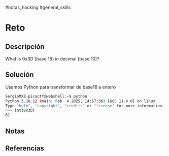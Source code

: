 #notas_hacking #general_skills
# Reto
## Descripción
What is 0x3D (base 16) in decimal (base 10)?
## Solución
Usamos Python para transformar de base16 a entero
```bash
SergioMXZ-picoctf@webshell:~$ python 
Python 3.10.12 (main, Feb  4 2025, 14:57:36) [GCC 11.4.0] on linux
Type "help", "copyright", "credits" or "license" for more information.
>>> int(0x3D)
61
```
## Notas
## Referencias
